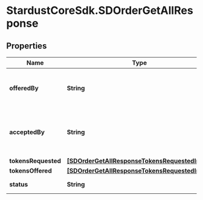 # StardustCoreSdk.SDOrderGetAllResponse

## Properties

Name | Type | Description | Notes
------------ | ------------- | ------------- | -------------
**offeredBy** | **String** | The playerId who initiated the order | 
**acceptedBy** | **String** | The playerId who is being offered a order | 
**tokensRequested** | [**[SDOrderGetAllResponseTokensRequestedInner]**](SDOrderGetAllResponseTokensRequestedInner.md) |  | 
**tokensOffered** | [**[SDOrderGetAllResponseTokensRequestedInner]**](SDOrderGetAllResponseTokensRequestedInner.md) |  | 
**status** | **String** | The status of the order | 


